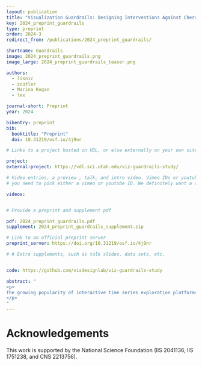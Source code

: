 ```yaml
---
layout: publication
title: "Visualization Guardrails: Designing Interventions Against Cherry-Picking in Interactive Data Explorers"
key: 2024_preprint_guardrails
type: preprint
order: 2024-3
redirect_from: /publications/2024_preprint_guardrails/

shortname: Guardrails
image: 2024_preprint_guardrails.png
image_large: 2024_preprint_guardrails_teaser.png

authors:
  - lisnic
  - zcutler
  - Marina Kogan
  - lex

journal-short: Preprint
year: 2024

bibentry: preprint
bib:
  booktitle: "Preprint"
  doi: 10.31219/osf.io/4j9nr

# Links to a project hosted on VDL, or else externally on your own site

project: 
external-project: https://vdl.sci.utah.edu/viz-guardrails-study/

# Video entries, a preview , talk, and intro video. Vimeo IDs or youtube IDs are supported
# you need to pick either a vimeo or youtube ID. We definitely want a downloadable video too.

videos:


# Provide a preprint and supplement pdf

pdf: 2024_preprint_guardrails.pdf
supplement: 2024_preprint_guardrails_supplement.zip

# Link to an official preprint server
preprint_server: https://doi.org/10.31219/osf.io/4j9nr

# # Extra supplements, such as talk slides, data sets, etc.


code: https://github.com/visdesignlab/viz-guardrails-study

abstract: "
<p>
The growing popularity of interactive time series exploration platforms has made visualizing data of public interest more accessible to general audiences. At the same time, the democratized access to professional-looking explorers with preloaded data enables the creation of convincing visualizations with carefully cherry-picked items. Prior research shows that people use data explorers to create and share charts that support their potentially biased or misleading views on public health or economic policy and that such charts have, for example, contributed to the spread of COVID-19 misinformation. Interventions against misinformation have focused on post hoc approaches such as fact-checking or removing misleading content, which are known to be challenging to execute. In this work, we explore whether we can use visualization design to impede cherry-picking—one of the most common methods employed by deceptive charts created on data exploration platforms. We describe a design space of guardrails—interventions against cherry-picking in time series explorers. Using our design space, we create a prototype data explorer with four types of guardrails and conduct two crowd-sourced experiments. In the first experiment, we challenge participants to create cherry-picked charts. We then use these charts in a second experiment to evaluate the guardrails’ impact on the perception of cherry-picking. We find evidence that guardrails—particularly superimposing relevant primary data—are successful at encouraging skepticism in a subset of experimental conditions but come with limitations. Based on our findings, we propose recommendations for developing effective guardrails for visualizations.
</p>
"
---
```


# Acknowledgements

This work is supported by the National Science Foundation (IIS 2041136, IIS 1751238, and CNS 2213756).
